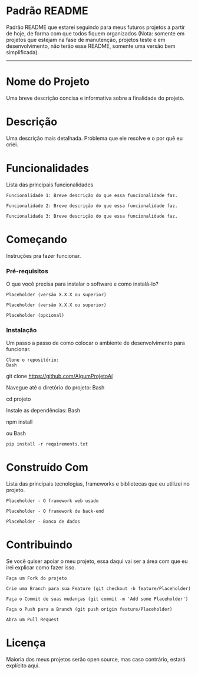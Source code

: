 # Padrão README
Padrão README que estarei seguindo para meus futuros projetos a partir de hoje, de forma com que todos fiquem organizados (Nota: somente em projetos que estejam na fase de manutenção, projetos teste e em desenvolvimento, não terão esse README, somente uma versão bem simplificada).

---

# Nome do Projeto

Uma breve descrição concisa e informativa sobre a finalidade do projeto.

# Descrição

Uma descrição mais detalhada. Problema que ele resolve e o por quê eu criei.

# Funcionalidades

Lista das principais funcionalidades

    Funcionalidade 1: Breve descrição do que essa funcionalidade faz.

    Funcionalidade 2: Breve descrição do que essa funcionalidade faz.

    Funcionalidade 3: Breve descrição do que essa funcionalidade faz.

# Começando

Instruções pra fazer funcionar.

### Pré-requisitos

O que você precisa para instalar o software e como instalá-lo?

    Placeholder (versão X.X.X ou superior)

    Placeholder (versão X.X.X ou superior)

    Placeholder (opcional)

### Instalação

Um passo a passo de como colocar o ambiente de desenvolvimento para funcionar.

    Clone o repositório:
    Bash

git clone https://github.com/AlgumProjetoAí

Navegue até o diretório do projeto:
Bash

cd projeto

Instale as dependências:
Bash

npm install

ou
Bash

    pip install -r requirements.txt



# Construído Com

Lista das principais tecnologias, frameworks e bibliotecas que eu utilizei no projeto.

    Placeholder - O framework web usado

    Placeholder - O framework de back-end

    Placeholder - Banco de dados

# Contribuindo

Se vocẽ quiser apoiar o meu projeto, essa daqui vai ser a área com que eu irei explicar como fazer isso.

    Faça um Fork do projeto

    Crie uma Branch para sua Feature (git checkout -b feature/Placeholder)

    Faça o Commit de suas mudanças (git commit -m 'Add some Placeholder')

    Faça o Push para a Branch (git push origin feature/Placeholder)

    Abra um Pull Request

# Licença

Maioria dos meus projetos serão open source, mas caso contrário, estará explícito aqui.
